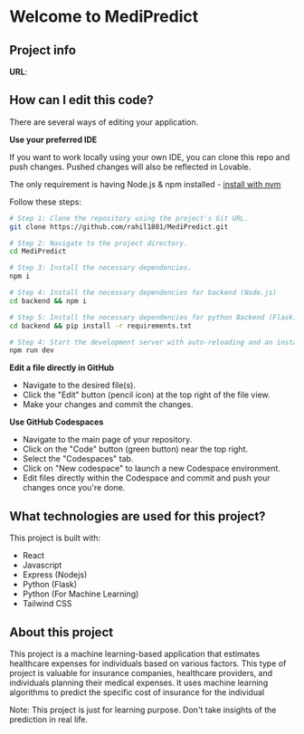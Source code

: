 # Welcome to MediPredict

## Project info

**URL**: 

## How can I edit this code?

There are several ways of editing your application.

**Use your preferred IDE**

If you want to work locally using your own IDE, you can clone this repo and push changes. Pushed changes will also be reflected in Lovable.

The only requirement is having Node.js & npm installed - [install with nvm](https://github.com/nvm-sh/nvm#installing-and-updating)

Follow these steps:

```sh
# Step 1: Clone the repository using the project's Git URL.
git clone https://github.com/rahil1801/MediPredict.git

# Step 2: Navigate to the project directory.
cd MediPredict

# Step 3: Install the necessary dependencies.
npm i

# Step 4: Install the necessary dependencies for backend (Node.js)
cd backend && npm i

# Step 5: Install the necessary dependencies for python Backend (Flask)
cd backend && pip install -r requirements.txt

# Step 4: Start the development server with auto-reloading and an instant preview. Note: Make sure to be in main directory
npm run dev
```

**Edit a file directly in GitHub**

- Navigate to the desired file(s).
- Click the "Edit" button (pencil icon) at the top right of the file view.
- Make your changes and commit the changes.

**Use GitHub Codespaces**

- Navigate to the main page of your repository.
- Click on the "Code" button (green button) near the top right.
- Select the "Codespaces" tab.
- Click on "New codespace" to launch a new Codespace environment.
- Edit files directly within the Codespace and commit and push your changes once you're done.

## What technologies are used for this project?

This project is built with:

- React
- Javascript
- Express (Nodejs)
- Python (Flask)
- Python (For Machine Learning)
- Tailwind CSS

## About this project

This project is a machine learning-based application that estimates healthcare expenses for individuals based on various factors. This type of project is valuable for insurance companies, healthcare providers, and individuals planning their medical expenses. It uses machine learning algorithms to predict the specific cost of insurance for the individual

Note: This project is just for learning purpose. Don't take insights of the prediction in real life.
